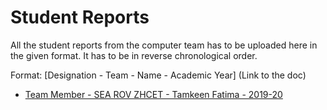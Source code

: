 # Student Reports

All the student reports from the computer team has to be uploaded here in the given format. It has to be in reverse chronological order.

Format: [Designation - Team - Name - Academic Year] (Link to the doc)

- [Team Member - SEA ROV ZHCET - Tamkeen Fatima - 2019-20](Tamkeen_2019-20.md)